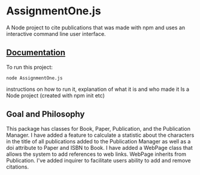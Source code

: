 # AssignmentOne.js

A Node project to cite publications that was made with npm and uses an interactive command line user interface.

## [Documentation](#documentation)
To run this project:
```shell
node AssignmentOne.js
```
instructions on how to run it, explanation of what it is and who made it
Is a Node project (created with npm init etc)

## Goal and Philosophy
This package has classes for Book, Paper, Publication, and the Publication Manager. I have added a feature to calculate a statistic about the characters in the title of all publications added to the Publication Manager as well as a doi attribute to Paper and ISBN to Book. I have added a WebPage class that allows the system to add references to web links. WebPage inherits from Publication. I've added inquirer to facilitate users ability to add and remove citations.
